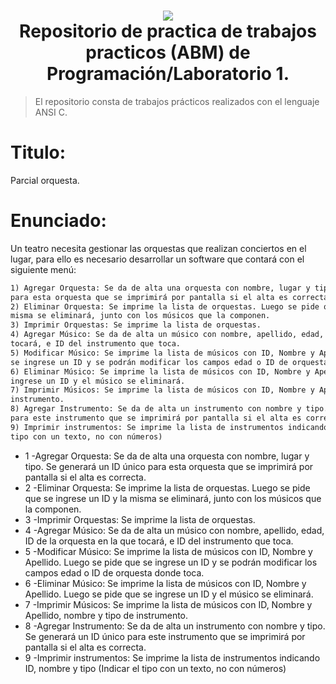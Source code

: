 <h1 align="center">
    <img src="http://utnfrae6.galeon.com/utn.jpg">
    <br/>
    Repositorio de practica de trabajos practicos (ABM) de Programación/Laboratorio 1.
    <br/>
</h1>

> El repositorio consta de trabajos prácticos realizados con el lenguaje ANSI C.
# Titulo:
Parcial orquesta.
# Enunciado:
Un teatro necesita gestionar las orquestas que realizan conciertos en el lugar, para ello es necesario
desarrollar un software que contará con el siguiente menú:

```md
1) Agregar Orquesta: Se da de alta una orquesta con nombre, lugar y tipo. Se generará un ID único
para esta orquesta que se imprimirá por pantalla si el alta es correcta.
2) Eliminar Orquesta: Se imprime la lista de orquestas. Luego se pide que se ingrese un ID y la
misma se eliminará, junto con los músicos que la componen.
3) Imprimir Orquestas: Se imprime la lista de orquestas.
4) Agregar Músico: Se da de alta un músico con nombre, apellido, edad, ID de la orquesta en la que
tocará, e ID del instrumento que toca.
5) Modificar Músico: Se imprime la lista de músicos con ID, Nombre y Apellido. Luego se pide que
se ingrese un ID y se podrán modificar los campos edad o ID de orquesta donde toca.
6) Eliminar Músico: Se imprime la lista de músicos con ID, Nombre y Apellido. Luego se pide que se
ingrese un ID y el músico se eliminará.
7) Imprimir Músicos: Se imprime la lista de músicos con ID, Nombre y Apellido, nombre y tipo de
instrumento.
8) Agregar Instrumento: Se da de alta un instrumento con nombre y tipo. Se generará un ID único
para este instrumento que se imprimirá por pantalla si el alta es correcta.
9) Imprimir instrumentos: Se imprime la lista de instrumentos indicando ID, nombre y tipo (Indicar el
tipo con un texto, no con números)
```
* 1 -Agregar Orquesta: Se da de alta una orquesta con nombre, lugar y tipo. Se generará un ID único
para esta orquesta que se imprimirá por pantalla si el alta es correcta.
* 2 -Eliminar Orquesta: Se imprime la lista de orquestas. Luego se pide que se ingrese un ID y la
misma se eliminará, junto con los músicos que la componen.
* 3 -Imprimir Orquestas: Se imprime la lista de orquestas.
* 4 -Agregar Músico: Se da de alta un músico con nombre, apellido, edad, ID de la orquesta en la que
tocará, e ID del instrumento que toca.
* 5 -Modificar Músico: Se imprime la lista de músicos con ID, Nombre y Apellido. Luego se pide que
se ingrese un ID y se podrán modificar los campos edad o ID de orquesta donde toca.
* 6 -Eliminar Músico: Se imprime la lista de músicos con ID, Nombre y Apellido. Luego se pide que se
ingrese un ID y el músico se eliminará.
* 7 -Imprimir Músicos: Se imprime la lista de músicos con ID, Nombre y Apellido, nombre y tipo de
instrumento.
* 8 -Agregar Instrumento: Se da de alta un instrumento con nombre y tipo. Se generará un ID único
para este instrumento que se imprimirá por pantalla si el alta es correcta.
* 9 -Imprimir instrumentos: Se imprime la lista de instrumentos indicando ID, nombre y tipo (Indicar el
tipo con un texto, no con números)
